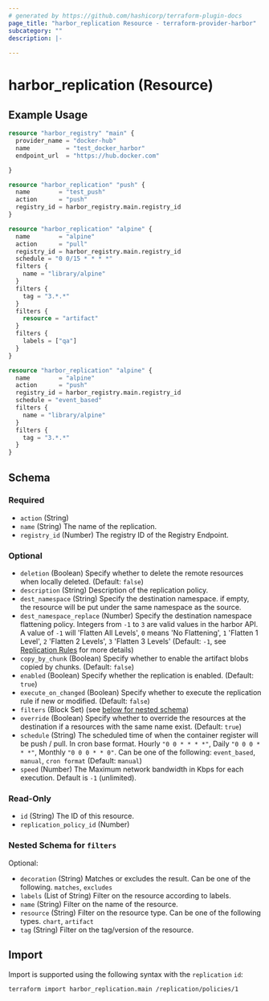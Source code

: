 ```yaml
---
# generated by https://github.com/hashicorp/terraform-plugin-docs
page_title: "harbor_replication Resource - terraform-provider-harbor"
subcategory: ""
description: |-
  
---
```


# harbor_replication (Resource)

<!-- schema generated by tfplugindocs -->

## Example Usage

```terraform
resource "harbor_registry" "main" {
  provider_name = "docker-hub"
  name          = "test_docker_harbor"
  endpoint_url  = "https://hub.docker.com"

}

resource "harbor_replication" "push" {
  name        = "test_push"
  action      = "push"
  registry_id = harbor_registry.main.registry_id
}

resource "harbor_replication" "alpine" {
  name        = "alpine"
  action      = "pull"
  registry_id = harbor_registry.main.registry_id
  schedule = "0 0/15 * * * *"
  filters {
    name = "library/alpine"
  }
  filters {
    tag = "3.*.*"
  }
  filters {
    resource = "artifact"
  }
  filters {
    labels = ["qa"]
  }
}

resource "harbor_replication" "alpine" {
  name        = "alpine"
  action      = "push"
  registry_id = harbor_registry.main.registry_id
  schedule = "event_based"
  filters {
    name = "library/alpine"
  }
  filters {
    tag = "3.*.*"
  }
}
```

## Schema

### Required

- `action` (String)
- `name` (String) The name of the replication.
- `registry_id` (Number) The registry ID of the Registry Endpoint.

### Optional

- `deletion` (Boolean) Specify whether to delete the remote resources when locally deleted. (Default: `false`)
- `description` (String) Description of the replication policy.
- `dest_namespace` (String) Specify the destination namespace. if empty, the resource will be put under the same namespace as the source.
- `dest_namespace_replace` (Number) Specify the destination namespace flattening policy. Integers from `-1` to `3` are valid values in the harbor API. A value of `-1` will 'Flatten All Levels', `0` means 'No Flattening', `1` 'Flatten 1 Level', `2` 'Flatten 2 Levels', `3` 'Flatten 3 Levels' (Default: `-1`, see [Replication Rules](https://goharbor.io/docs/latest/administration/configuring-replication/create-replication-rules/) for more details)
- `copy_by_chunk` (Boolean) Specify whether to enable the artifact blobs copied by chunks. (Default: `false`) 
- `enabled` (Boolean) Specify whether the replication is enabled. (Default: `true`)
- `execute_on_changed` (Boolean) Specify whether to execute the replication rule if new or modified. (Default: `false`)
- `filters` (Block Set) (see [below for nested schema](#nestedblock--filters))
- `override` (Boolean) Specify whether to override the resources at the destination if a resources with the same name exist. (Default: `true`)
- `schedule` (String) The scheduled time of when the container register will be push / pull. In cron base format. Hourly `"0 0 * * * *"`, Daily `"0 0 0 * * *"`, Monthly `"0 0 0 * * 0"`. Can be one of the following: `event_based`, `manual`, `cron format` (Default: `manual`)
- `speed` (Number) The Maximum network bandwidth in Kbps for each execution. Default is `-1` (unlimited).

### Read-Only

- `id` (String) The ID of this resource.
- `replication_policy_id` (Number)

<a id="nestedblock--filters"></a>

### Nested Schema for `filters`

Optional:

- `decoration` (String) Matches or excludes the result. Can be one of the following. `matches`, `excludes`
- `labels` (List of String) Filter on the resource according to labels.
- `name` (String) Filter on the name of the resource.
- `resource` (String) Filter on the resource type. Can be one of the following types. `chart`, `artifact`
- `tag` (String) Filter on the tag/version of the resource.

## Import
Import is supported using the following syntax with the `replication` `id`:

```shell
terraform import harbor_replication.main /replication/policies/1
```
